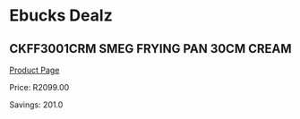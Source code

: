 
# Ebucks Dealz
## CKFF3001CRM SMEG FRYING PAN 30CM CREAM
[Product Page](https://www.ebucks.com/web/shop/productSelected.do?prodId=1170696296&catId=1196428103)

Price: R2099.00

Savings: 201.0


	